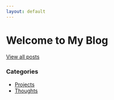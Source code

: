 ```yaml
---
layout: default
---
```


# Welcome to My Blog

[View all posts](./_posts)

### Categories
- [Projects](projects.md)
- [Thoughts](thoughts.md)

